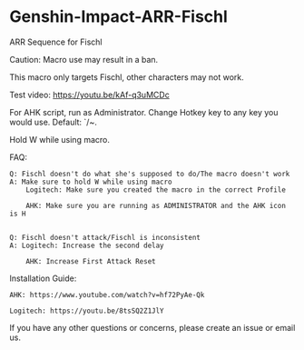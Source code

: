 # Genshin-Impact-ARR-Fischl
ARR Sequence for Fischl

Caution: Macro use may result in a ban.

This macro only targets Fischl, other characters may not work.

Test video: https://youtu.be/kAf-q3uMCDc

For AHK script, run as Administrator. Change Hotkey key to any key you would use. Default: `/~. 

Hold W while using macro.

FAQ:

	Q: Fischl doesn't do what she's supposed to do/The macro doesn't work
    A: Make sure to hold W while using macro
		Logitech: Make sure you created the macro in the correct Profile
        
        AHK: Make sure you are running as ADMINISTRATOR and the AHK icon is H
	

    Q: Fischl doesn't attack/Fischl is inconsistent
    A: Logitech: Increase the second delay
        
        AHK: Increase First Attack Reset
		
  Installation Guide:

    AHK: https://www.youtube.com/watch?v=hf72PyAe-Qk
  
    Logitech: https://youtu.be/8tsSQ2Z1JlY
  
If you have any other questions or concerns, please create an issue or email us.
